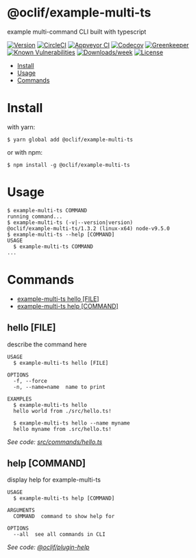 @oclif/example-multi-ts
=======================

example multi-command CLI built with typescript

[![Version](https://img.shields.io/npm/v/@oclif/example-multi-ts.svg)](https://npmjs.org/package/@oclif/example-multi-ts)
[![CircleCI](https://circleci.com/gh/oclif/example-multi-ts/tree/master.svg?style=shield)](https://circleci.com/gh/oclif/example-multi-ts/tree/master)
[![Appveyor CI](https://ci.appveyor.com/api/projects/status/github/oclif/example-multi-ts?branch=master&svg=true)](https://ci.appveyor.com/project/heroku/example-multi-ts/branch/master)
[![Codecov](https://codecov.io/gh/oclif/example-multi-ts/branch/master/graph/badge.svg)](https://codecov.io/gh/oclif/example-multi-ts)
[![Greenkeeper](https://badges.greenkeeper.io/oclif/example-multi-ts.svg)](https://greenkeeper.io/)
[![Known Vulnerabilities](https://snyk.io/test/github/oclif/example-multi-ts/badge.svg)](https://snyk.io/test/github/oclif/example-multi-ts)
[![Downloads/week](https://img.shields.io/npm/dw/@oclif/example-multi-ts.svg)](https://npmjs.org/package/@oclif/example-multi-ts)
[![License](https://img.shields.io/npm/l/@oclif/example-multi-ts.svg)](https://github.com/oclif/example-multi-ts/blob/master/package.json)

<!-- toc -->
* [Install](#install)
* [Usage](#usage)
* [Commands](#commands)
<!-- tocstop -->
<!-- install -->
# Install

with yarn:
```
$ yarn global add @oclif/example-multi-ts
```

or with npm:
```
$ npm install -g @oclif/example-multi-ts
```
<!-- installstop -->
<!-- usage -->
# Usage

```sh-session
$ example-multi-ts COMMAND
running command...
$ example-multi-ts (-v|--version|version)
@oclif/example-multi-ts/1.3.2 (linux-x64) node-v9.5.0
$ example-multi-ts --help [COMMAND]
USAGE
  $ example-multi-ts COMMAND
...
```
<!-- usagestop -->
<!-- commands -->
# Commands

* [example-multi-ts hello [FILE]](#hello)
* [example-multi-ts help [COMMAND]](#help)
## hello [FILE]

describe the command here

```
USAGE
  $ example-multi-ts hello [FILE]

OPTIONS
  -f, --force
  -n, --name=name  name to print

EXAMPLES
  $ example-multi-ts hello
  hello world from ./src/hello.ts!

  $ example-multi-ts hello --name myname
  hello myname from .src/hello.ts!
```

_See code: [src/commands/hello.ts](https://github.com/oclif/example-multi-ts/blob/v1.3.2/src/commands/hello.ts)_

## help [COMMAND]

display help for example-multi-ts

```
USAGE
  $ example-multi-ts help [COMMAND]

ARGUMENTS
  COMMAND  command to show help for

OPTIONS
  --all  see all commands in CLI
```

_See code: [@oclif/plugin-help](https://github.com/oclif/plugin-help/blob/v1.0.3/src/commands/help.ts)_
<!-- commandsstop -->
